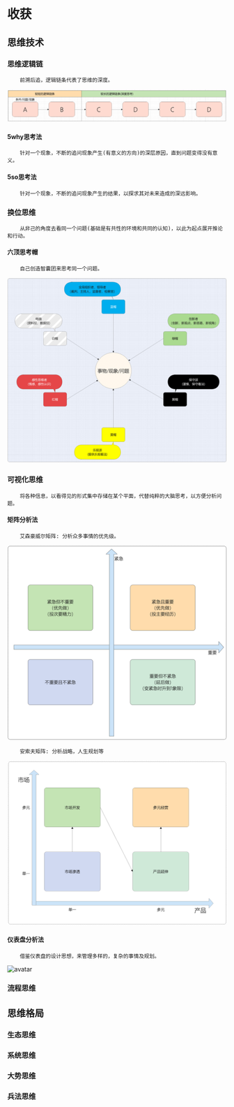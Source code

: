 # 收获
## 思维技术
### 思维逻辑链
```
    前溯后追，逻辑链条代表了思维的深度。
```
![avatar](./深度思维/思维逻辑链.png)
#### 5why思考法
```
    针对一个现象，不断的追问现象产生(有意义的方向)的深层原因，直到问题变得没有意义。
```
#### 5so思考法
```
    针对一个现象，不断的追问现象产生的结果，以探求其对未来造成的深远影响。
```
### 换位思维
```
    从非己的角度去看同一个问题(基础是有共性的环境和共同的认知)，以此为起点展开推论和行动。
```
#### 六顶思考帽
```
    自己创造智囊团来思考同一个问题。
```
![avatar](./深度思维/六顶帽思考法.png)

### 可视化思维
```
    将各种信息，以看得见的形式集中存储在某个平面，代替纯粹的大脑思考，以方便分析问题。
```
#### 矩阵分析法
```
    艾森豪威尔矩阵: 分析众多事情的优先级。
```
![avatar](./深度思维/艾森豪威尔矩阵.png)
```
    安索夫矩阵: 分析战略，人生规划等
```
![avatar](./深度思维/安索夫矩阵.png)

#### 仪表盘分析法
```
    借鉴仪表盘的设计思想，来管理多样的，复杂的事情及规划。
```
![avatar](path)

### 流程思维

## 思维格局
### 生态思维
### 系统思维
### 大势思维
### 兵法思维